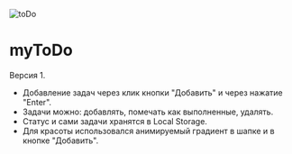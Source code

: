 ![toDo](https://user-images.githubusercontent.com/71257918/151679190-ef88866b-22af-40fe-b55d-4bd124856e20.jpg)
# myToDo

Версия 1.
- Добавление задач через клик кнопки "Добавить" и через нажатие "Enter".
- Задачи можно: добавлять, помечать как выполненные, удалять.
- Статус и сами задачи хранятся в Local Storage.
- Для красоты использовался анимируемый градиент в шапке и в кнопке "Добавить".

